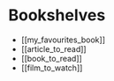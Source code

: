 # Bookshelves

- [[my_favourites_book]]
- [[article_to_read]]
- [[book_to_read]]
- [[film_to_watch]]